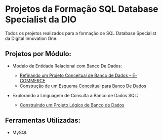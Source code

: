 # Projetos da Formação SQL Database Specialist da DIO

Todos os projetos realizados para a formação de SQL Database Specialist da Digital Innovation One.

## Projetos por Módulo:

- Modelo de Entidade Relacional com Banco De Dados:  
  - [Refinando um Projeto Conceitual de Banco de Dados – E-COMMERCE](https://github.com/bccalegari/sql_database_specialist_dio/tree/main/1.Modelo%20de%20Entidade%20Relacional%20com%20Banco%20De%20Dados/Construindo%20um%20Esquema%20Conceitual%20para%20Banco%20De%20Dados)
  - [Construção de um Esquema Conceitual para Banco De Dados](https://github.com/bccalegari/sql_database_specialist_dio/tree/main/1.Modelo%20de%20Entidade%20Relacional%20com%20Banco%20De%20Dados/Refinando%20um%20Projeto%20Conceitual%20de%20Banco%20de%20Dados%20%E2%80%93%20E-COMMERCE)
 
- Explorando a Linguagem de Consulta a Banco de Dados SQL:  
  - [Construindo um Projeto Lógico de Banco de Dados](https://github.com/bccalegari/sql_database_specialist_dio/tree/main/2.Explorando%20a%20Linguagem%20de%20Consulta%20a%20Banco%20de%20Dados%20SQL/1.Construindo%20seu%20Primeiro%20Projeto%20L%C3%B3gico%20de%20Banco%20de%20Dados)

## Ferramentas Utilizadas:

- MySQL
